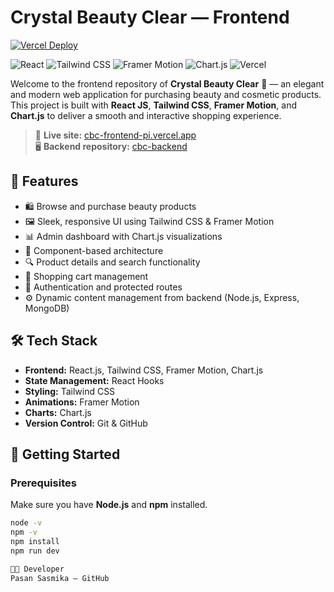 # Crystal Beauty Clear — Frontend

[![Vercel Deploy](https://vercelbadge.vercel.app/api/PasanSasmika/cbc-frontend)](https://cbc-frontend-pi.vercel.app/)

![React](https://img.shields.io/badge/React-20232A?style=for-the-badge&logo=react&logoColor=61DAFB)
![Tailwind CSS](https://img.shields.io/badge/Tailwind_CSS-38B2AC?style=for-the-badge&logo=tailwind-css&logoColor=white)
![Framer Motion](https://img.shields.io/badge/Framer_Motion-EF007C?style=for-the-badge&logo=framer&logoColor=white)
![Chart.js](https://img.shields.io/badge/Chart.js-FF6384?style=for-the-badge&logo=chartdotjs&logoColor=white)
![Vercel](https://img.shields.io/badge/Vercel-000000?style=for-the-badge&logo=vercel&logoColor=white)

Welcome to the frontend repository of **Crystal Beauty Clear** 💄 — an elegant and modern web application for purchasing beauty and cosmetic products.  
This project is built with **React JS**, **Tailwind CSS**, **Framer Motion**, and **Chart.js** to deliver a smooth and interactive shopping experience.

> 🚀 **Live site:** [cbc-frontend-pi.vercel.app](https://cbc-frontend-pi.vercel.app/)  
> 🖥️ **Backend repository:** [cbc-backend](https://github.com/PasanSasmika/cbc-backend)

## 🌟 Features

- 🛍️ Browse and purchase beauty products
- 🖼️ Sleek, responsive UI using Tailwind CSS & Framer Motion
- 📊 Admin dashboard with Chart.js visualizations
- 🧩 Component-based architecture
- 🔍 Product details and search functionality
- 🛒 Shopping cart management
- 🔐 Authentication and protected routes
- ⚙️ Dynamic content management from backend (Node.js, Express, MongoDB)

## 🛠️ Tech Stack

- **Frontend:** React.js, Tailwind CSS, Framer Motion, Chart.js
- **State Management:** React Hooks
- **Styling:** Tailwind CSS
- **Animations:** Framer Motion
- **Charts:** Chart.js
- **Version Control:** Git & GitHub

## 🚀 Getting Started

### Prerequisites

Make sure you have **Node.js** and **npm** installed.

```bash
node -v
npm -v
npm install
npm run dev

🧑‍💻 Developer
Pasan Sasmika — GitHub

